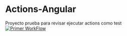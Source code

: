 # Actions-Angular
Proyecto prueba para revisar ejecutar actions como test
[![Primer WorkFlow](https://github.com/EfraSino13/Actions-Angular/actions/workflows/node.js.yml/badge.svg)](https://github.com/EfraSino13/Actions-Angular/actions/workflows/node.js.yml)
